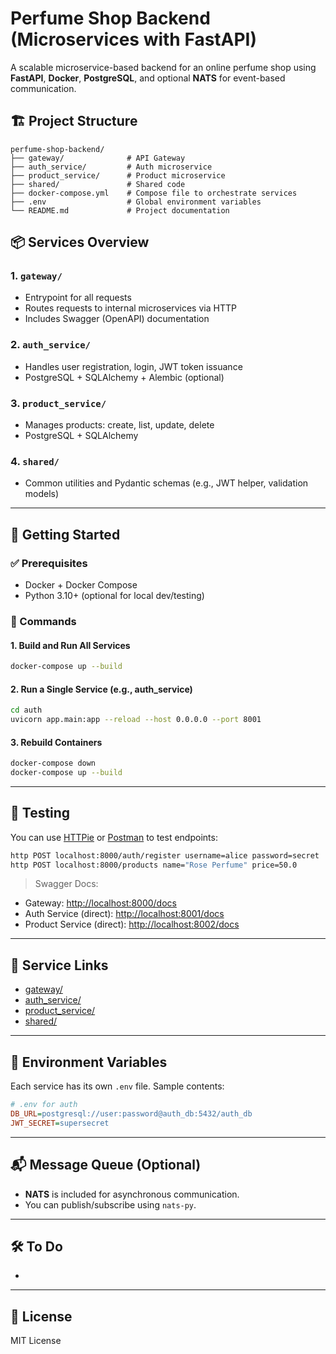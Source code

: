 # Perfume Shop Backend (Microservices with FastAPI)

A scalable microservice-based backend for an online perfume shop using **FastAPI**, **Docker**, **PostgreSQL**, and optional **NATS** for event-based communication.

## 🏗 Project Structure

```
perfume-shop-backend/
├── gateway/              # API Gateway
├── auth_service/         # Auth microservice
├── product_service/      # Product microservice
├── shared/               # Shared code
├── docker-compose.yml    # Compose file to orchestrate services
├── .env                  # Global environment variables
└── README.md             # Project documentation
```

## 📦 Services Overview

### 1. `gateway/`

* Entrypoint for all requests
* Routes requests to internal microservices via HTTP
* Includes Swagger (OpenAPI) documentation

### 2. `auth_service/`

* Handles user registration, login, JWT token issuance
* PostgreSQL + SQLAlchemy + Alembic (optional)

### 3. `product_service/`

* Manages products: create, list, update, delete
* PostgreSQL + SQLAlchemy

### 4. `shared/`

* Common utilities and Pydantic schemas (e.g., JWT helper, validation models)

---

## 🚀 Getting Started

### ✅ Prerequisites

* Docker + Docker Compose
* Python 3.10+ (optional for local dev/testing)

### 🔧 Commands

#### 1. Build and Run All Services

```bash
docker-compose up --build
```

#### 2. Run a Single Service (e.g., auth\_service)

```bash
cd auth
uvicorn app.main:app --reload --host 0.0.0.0 --port 8001
```

#### 3. Rebuild Containers

```bash
docker-compose down
docker-compose up --build
```

---

## 🧪 Testing

You can use [HTTPie](https://httpie.io/) or [Postman](https://www.postman.com/) to test endpoints:

```bash
http POST localhost:8000/auth/register username=alice password=secret
http POST localhost:8000/products name="Rose Perfume" price=50.0
```

> Swagger Docs:

* Gateway: [http://localhost:8000/docs](http://localhost:8000/docs)
* Auth Service (direct): [http://localhost:8001/docs](http://localhost:8001/docs)
* Product Service (direct): [http://localhost:8002/docs](http://localhost:8002/docs)

---

## 📁 Service Links

* [gateway/](./gateway)
* [auth\_service/](auth)
* [product\_service/](product)
* [shared/](./shared)

---

## 📌 Environment Variables

Each service has its own `.env` file. Sample contents:

```ini
# .env for auth
DB_URL=postgresql://user:password@auth_db:5432/auth_db
JWT_SECRET=supersecret
```

---

## 📬 Message Queue (Optional)

* **NATS** is included for asynchronous communication.
* You can publish/subscribe using `nats-py`.

---

## 🛠 To Do

*

---

## 📃 License

MIT License
